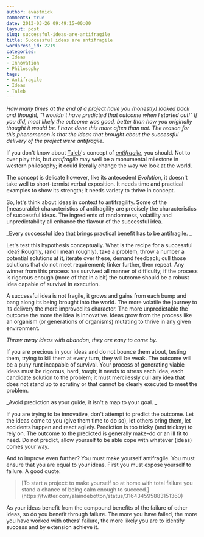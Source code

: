 ```yaml
---
author: avastmick
comments: true
date: 2013-03-26 09:49:15+00:00
layout: post
slug: successful-ideas-are-antifragile
title: Successful ideas are antifragile
wordpress_id: 2219
categories:
- Ideas
- Innovation
- Philosophy
tags:
- Antifragile
- Ideas
- Taleb
---
```


_How many times at the end of a project have you (honestly) looked back and thought, "I wouldn't have predicted that outcome when I started out!" If you did, most likely the outcome was good, better than how you originally thought it would be. I have done this more often than not. The reason for this phenomenon is that the ideas that brought about the successful delivery of the project were antifragile._

If you don't know about [Taleb](http://www.fooledbyrandomness.com/)'s concept of [_antifragile_](http://en.wikipedia.org/wiki/Antifragile:_Things_That_Gain_from_Disorder), you should. Not to over play this, but _antifragile_ may well be a monumental milestone in western philosophy; it could literally change the way we look at the world.

The concept is delicate however, like its antecedent _Evolution_, it doesn't take well to short-termist verbal exposition. It needs time and practical examples to show its strength; it needs variety to thrive in concept.

So, let's think about ideas in context to antifragility. Some of the (measurable) characteristics of antifragility are precisely the characteristics of successful ideas. The ingredients of randomness, volatility and unpredictability all enhance the flavour of the successful idea.

_Every successful idea that brings practical benefit has to be antifragile. _

Let's test this hypothesis conceptually. What is the recipe for a successful idea? Roughly, (and I mean roughly), take a problem, throw a number a potential solutions at it, iterate over these, demand feedback; cull those solutions that do not meet requirement; tinker further, then repeat. Any winner from this process has survived all manner of difficulty; if the process is rigorous enough (more of that in a bit) the outcome should be a robust idea capable of survival in execution.

A successful idea is not fragile, it grows and gains from each bump and bang along its being brought into the world. The more volatile the journey to its delivery the more improved its character. The more unpredictable the outcome the more the idea is innovative. Ideas grow from the process like an organism (or generations of organisms) mutating to thrive in any given environment.

_Throw away ideas with abandon, they are easy to come by._

If you are precious in your ideas and do not bounce them about, testing them, trying to kill them at every turn, they will be weak. The outcome will be a puny runt incapable of survival. Your process of generating viable ideas must be rigorous, hard, _tough_; it needs to stress each idea, each candidate solution to the problem; it must mercilessly cull any idea that does not stand up to scrutiny or that cannot be clearly executed to meet the problem.

_Avoid prediction as your guide, it isn't a map to your goal.
_

If you are trying to be innovative, don't attempt to predict the outcome. Let the ideas come to you (give them time to do so), let others bring them, let accidents happen and react agilely. Prediction is too tricky (and tricksy) to rely on. The outcome to the predicted is generally make-do or an ill fit to need. Do not predict, allow yourself to be able cope with whatever (ideas) comes your way.

And to improve even further? You must make yourself antifragile. You must ensure that you are equal to your ideas. First you must expose yourself to failure. A good quote:


<blockquote>[To start a project: to make yourself so at home with total failure you stand a chance of being calm enough to succeed.](https://twitter.com/alaindebotton/status/316434595883151360)</blockquote>


As your ideas benefit from the compound benefits of the failure of other ideas, so do you benefit through failure. The more you have failed, the more you have worked with others' failure, the more likely you are to identify success and by extension achieve it.
